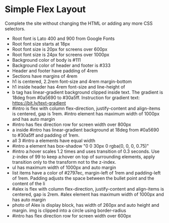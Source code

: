 # Simple Flex Layout

Complete the site without changing the HTML or adding any more CSS selectors.

- Root font is Lato 400 and 900 from Google Fonts
- Root font size starts at 18px
- Root font size is 20px for screens over 600px
- Root font size is 24px for screens over 1000px
- Background color of body is #111
- Background color of header and footer is #333
- Header and footer have padding of 4rem
- Sections have margins of 4rem
- h1 is centered, 2.2rem font-size and 4rem margin-bottom
- h1 inside header has 4rem font-size and line-height of
- b tag has linear-gradient background clipped inside text. The gradient is 18deg from #0a5690 to #30a5ff. Instruction for gradient text: https://bit.ly/text-gradient
- #intro is flex with column flex-direction, justify-content and align-items is centered, gap is 1rem. #intro element has maximum width of 1000px and has auto margin
- #intro has flex direction row for screen width over 800px
- a inside #intro has linear-gradient background at 18deg from #0a5690 to #30a5ff and padding of 1rem. 
- all 3 #intro a elements have equal width
- #intro a element has box-shadow "0 0 30px 0 rgba(0, 0, 0, 0.75)"
- #intro a:hover scales 1.2 times and uses transition of 0.3 seconds. Use z-index of 99 to keep a:hover on top of surrounding elements, apply transition only to the transform not to the z-index.
- ul has maximum width of 1000px and auto margin
- list items have a color of #2797ec, margin-left of 1rem and padding-left of 1rem. Padding adjusts the space between the bullet point and the content of the li
- #alex is flex with column flex-direction, justify-content and align-items is centered, gap is 2rem. #alex element has maximum width of 1000px and has auto margin
- photo of Alex is display block, has width of 260px and auto height and margin. img is clipped into a circle using border-radius
- #intro has flex direction row for screen width over 600px

